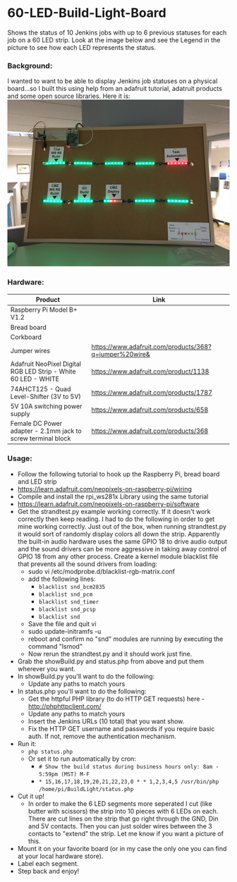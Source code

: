 # 60-LED-Build-Light-Board
Shows the status of 10 Jenkins jobs with up to 6 previous statuses for each job on a 60 LED strip.  Look at the image below and see the Legend in the picture to see how each LED represents the status.

### Background:
I wanted to want to be able to display Jenkins job statuses on a physical board...so I built this using help from an adafruit tutorial, adatruit products and some open source libraries. Here it is:
![picture alt](https://github.com/bjanosngt/60-LED-Build-Light-Board/blob/master/60LedCorkboardBuildStatus.JPG)

### Hardware:
Product  | Link
------------- | -------------
Raspberry Pi Model B+ V1.2  | 
Bread board  |
Corkboard  |
Jumper wires | https://www.adafruit.com/products/368?q=jumper%20wire&
Adafruit NeoPixel Digital RGB LED Strip - White 60 LED - WHITE  | https://www.adafruit.com/product/1138
74AHCT125 - Quad Level-Shifter (3V to 5V)  | https://www.adafruit.com/products/1787
5V 10A switching power supply  | https://www.adafruit.com/products/658
Female DC Power adapter - 2.1mm jack to screw terminal block  | https://www.adafruit.com/products/368

### Usage:
* Follow the following tutorial to hook up the Raspberry Pi, bread board and LED strip
 * https://learn.adafruit.com/neopixels-on-raspberry-pi/wiring
* Compile and install the rpi_ws281x Library using the same tutorial
 * https://learn.adafruit.com/neopixels-on-raspberry-pi/software
 * Get the strandtest.py example working correctly.  If it doesn't work correctly then keep reading.  I had to do the following in order to get mine working correctly.  Just out of the box, when running strandtest.py it would sort of randomly display colors all down the strip.  Apparently the built-in audio hardware uses the same GPIO 18 to drive audio output and the sound drivers can be more aggressive in taking away control of GPIO 18 from any other process.  Create a kernel module blacklist file that prevents all the sound drivers from loading:
   * sudo vi /etc/modprobe.d/blacklist-rgb-matrix.conf
    * add the following lines:
      * `blacklist snd_bcm2835`
      * `blacklist snd_pcm`
      * `blacklist snd_timer`
      * `blacklist snd_pcsp`
      * `blacklist snd`
    * Save the file and quit vi
    * sudo update-initramfs -u
    * reboot and confirm no "snd" modules are running by executing the command "lsmod"
    * Now rerun the strandtest.py and it should work just fine.
 * Grab the showBuild.py and status.php from above and put them wherever you want.
 * In showBuild.py you'll want to do the following:
    * Update any paths to match yours
 * In status.php you'll want to do the following:
    * Get the httpful PHP library (to do HTTP GET requests) here - http://phphttpclient.com/
    * Update any paths to match yours
    * Insert the Jenkins URLs (10 total) that you want show.
    * Fix the HTTP GET username and passwords if you require basic auth.  If not, remove the authentication mechanism.
  * Run it:
    * `php status.php`
    * Or set it to run automatically by cron:
      * `# Show the build status during business hours only: 8am - 5:59pm (MST) M-F`
      * `* 15,16,17,18,19,20,21,22,23,0 * * 1,2,3,4,5 /usr/bin/php /home/pi/BuildLight/status.php`
  * Cut it up!
    * In order to make the 6 LED segments more seperated I cut (like butter with scissors) the strip into 10 pieces with 6 LEDs on each.  There are cut lines on the strip that go right through the GND, Din and 5V contacts.  Then you can just solder wires between the 3 contacts to "extend" the strip.  Let me know if you want a picture of this.
  * Mount it on your favorite board (or in my case the only one you can find at your local hardware store).
  * Label each segment.
  * Step back and enjoy!
